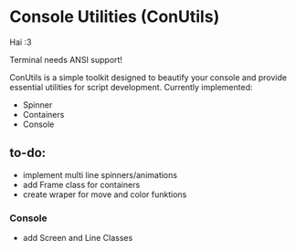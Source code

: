 # Console Utilities (ConUtils)

Hai :3 

Terminal needs ANSI support!

ConUtils is a simple toolkit designed to beautify your console and provide essential utilities for script development.
Currently implemented:

- Spinner
- Containers
- Console

## to-do:

- implement multi line spinners/animations
- add Frame class for containers
- create wraper for move and color funktions 

### Console

- add Screen and Line Classes